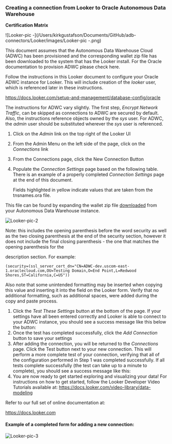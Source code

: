 ### **Creating a connection from Looker to Oracle Autonomous Data Warehouse**

**Certification Matrix**



![Looker-pic -](/Users/kirkgustafson/Documents/GitHub/adb-connectors/Looker/images/Looker-pic -.png)

This document assumes that the Autonomous Data Warehouse Cloud (ADWC) has been provisioned and the corresponding wallet zip file has been downloaded to the system that has the Looker install. For the Oracle documentation to provision ADWC please check here.

Follow the instructions in this Looker document to configure your Oracle ADWC instance for Looker. This will include creation of the *looker* user, which is referenced later in these instructions.

https://docs.looker.com/setup-and-management/database-config/oracle

The instructions for ADWC vary slightly. The first step, *Encrypt Network Traffic*, can be skipped as connections to ADWC are secured by default. Also, the instructions reference objects owned by the *sys* user. For ADWC, the *admin* user should be substituted wherever the *sys* user is referenced.

1. Click on the *Admin* link on the top right of the Looker UI

2. From the Admin Menu on the left side of the page, click on the *Connections* link

3. From the Connections page, click the New Connection Button

4. Populate the *Connection Settings* page based on the following table. There is an example of a properly completed *Connection Settings* page at the end of this document.

   Fields highlighted in yellow indicate values that are taken from the tnsnames.ora file.

   

This file can be found by expanding the wallet zip file [downloaded](../common/wallet/wallet.md) from your Autonomous Data Warehouse instance.



![Looker-pic-2](/Users/kirkgustafson/Documents/GitHub/adb-connectors/Looker/images/Looker-pic-2.png)



Note: this includes the opening parenthesis before the word security as well as the two closing parenthesis at the end of the security section, however it does not include the final closing parenthesis - the one that matches the opening parenthesis for the

description section. For example:

`(security=(ssl_server_cert_dn="CN=ADWC-dev.uscom-east- 1.oraclecloud.com,OU=Testing Domain,O=End Point,L=Redwood Shores,ST=California,C=US"))`

Also note that some unintended formatting may be inserted when copying this value and inserting it into the field on the Looker form. Verify that no additional formatting, such as additional spaces, were added during the copy and paste process.



1. Click the *Test These Settings* button at the bottom of the page. If your settings have all been entered correctly and Looker is able to connect to your ADWC instance, you should see a success message like this below the button:
2. Once the test has completed successfully, click the *Add Connection* button to save your settings
3. After adding the connection, you will be returned to the *Connections* page. Click the Test button next to your new connection. This will perform a more complete test of your connection, verifying that all of the configuration performed in Step 1 was completed successfully. If all tests complete successfully (the test can take up to a minute to complete), you should see a success message like this:
4. You are now ready to get started exploring and visualizing your data! For instructions on how to get started, follow the Looker Developer Video Tutorials available at: https://docs.looker.com/video-library/data-modeling

Refer to our full set of online documentation at:

https://docs.looker.com



#### **Example of a completed form for adding a new connection:**



![Looker-pic-3](/Users/kirkgustafson/Documents/GitHub/adb-connectors/Looker/images/Looker-pic-3.png)